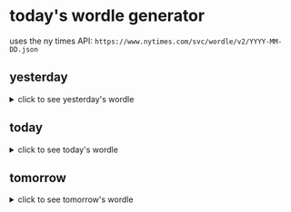 # today's wordle generator

uses the ny times API: `https://www.nytimes.com/svc/wordle/v2/YYYY-MM-DD.json`

## yesterday

<details>
    <summary>click to see yesterday's wordle</summary>

    detox

</details>

## today

<details>
    <summary>click to see today's wordle</summary>

    stunt

</details>

## tomorrow

<details>
    <summary>click to see tomorrow's wordle</summary>

    drill

</details>

